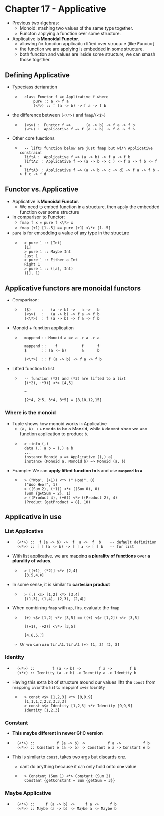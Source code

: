 # Chapter 17 - Applicative

* Previous two algebras:
    * Monoid: mashing two values of the same type together.
    * Functor: applying a function over some structure.
* Applicative is **Monoidal Functor**.
    * allowing for function application lifted over structure (like Functor)
    * the function we are applying is embedded in some structure.
    * both function and values are inside some structure, we can smash those
      together.

## Defining Applicative

* Typeclass declaration
    * ```
        class Functor f => Applicative f where
            pure :: a -> f a
            (<*>) :: f (a -> b) -> f a -> f b
      ```
* the difference between `(<\*>)` and `fmap`/`(<$>)`
    * ```
        (<$>) :: Functor f =>       (a -> b) -> f a -> f b
        (<*>) :: Applicative f => f (a -> b) -> f a -> f b
      ```
* Other core functions
    * ```
        -- lifts function below are just fmap but with Applicative constraint
        liftA :: Applicative f => (a -> b) -> f a -> f b
        liftA2 :: Applicative f => (a -> b -> c ) -> f a -> f b -> f c
        liftA3 :: Applicative f => (a -> b -> c -> d) -> f a -> f b -> f c -> f d
      ```
## Functor vs. Applicative

* Applicative is **Monoidal Functor**.
    * We need to embed function in a structure, then apply the embedded
      function over some structure
* In comparison to Functor:
    * `fmap f x = pure f <\*> x`
    * `fmap (+1) [1..5] == pure (+1) <\*> [1..5]`
* `pure` is for embedding a value of any type in the structure
    * ```
        > pure 1 :: [Int]
        [1]
        > pure 1 :: Maybe Int
        Just 1
        > pure 1 :: Either a Int
        Right 1
        > pure 1 :: ([a], Int)
        ([], 1)
      ```
## Applicative functors are monoidal functors

* Comparison:
    * ```
        ($)    ::   (a -> b) ->   a ->   b
        (<$>)  ::   (a -> b) -> f a -> f b
        (<\*>) :: f (a -> b) -> f a -> f b
      ```
* Monoid + function application
    * ```
        mappend :: Monoid a => a -> a -> a
        
        mappend ::    f           f      f
        $       :: (a -> b)       a      b
        
        (<\*>)  :: f (a -> b) -> f a -> f b
      ```

* Lifted function to list
    * ```
        -- function (*2) and (*3) are lifted to a list
        [(*2), (*3)] <*> [4,5]
        
        =
        
        [2*4, 2*5, 3*4, 3*5] = [8,10,12,15]
      ```
### Where is the monoid

* Tuple shows how monoid works in Applicative
    * `(a, b)` -> `a` needs to be a Monoid, while `b` doesnt since we use
      function application to produce `b`.
    * ```
        > :info (,)
        data (,) a b = (,) a b
        ...
        instance Monoid a => Applicative ((,) a)
        instance (Monoid a, Monoid b) => Monoid (a, b)
      ```
* Example: We can **apply lifted function to `b`** and use **`mappend` to `a`**
    * ```
        > ("Woo", (+1)) <*> (" Hoo!", 0)
        ("Woo Hoo!", 1)
        > ((Sum 2), (+1)) <*> ((Sum 0), 0)
        (Sum {getSum = 2}, 1)
        > ((Product 4), (+6)) <*> ((Product 2), 4)
        (Product {getProduct = 8}, 10)
      ```

## Applicative in use

### List Applicative

* ```
    (<*>) ::  f (a -> b) ->  f  a ->  f  b    -- default definition
    (<*>) :: [ ] (a -> b) -> [ ] a -> [ ] b   -- for list
  ```
* With list applicative, we are mapping **a plurality of functions** over **a
  plurality of values**.
    * ```
        > [(+1), (*2)] <*> [2,4]
        [3,5,4,8]
      ```
* In some sense, it is similar to **cartesian product**
    * ```
        > (,) <$> [1,2] <*> [3,4]
        [(1,3), (1,4), (2,3), (2,4)]
      ```
* When combining `fmap` with `ap`, first evaluate the `fmap`
    * ```
        (+) <$> [1,2] <*> [3,5] == ((+) <$> [1,2]) <*> [3,5]
        
        [(+1), (+2)] <\*> [3,5]

        [4,6,5,7]
      ```
    * Or we can use `liftA2`: `liftA2 (+) [1, 2] [3, 5]`

### Identity

* ```
    (<*>) ::        f (a -> b) ->        f a ->        f b
    (<*>) :: Identity (a -> b) -> Identity a -> Identity b
  ```

* Having this extra bit of structure around our values lifts the `const` from
  mapping over the list to mappinf over Identity
    * ```
        > const <$> [1,2,3] <*> [9,9,9]
        [1,1,1,2,2,2,3,3,3]
        > const <$> Identity [1,2,3] <*> Identity [9,9,9]
        Identity [1,2,3]
      ```

### Constant

* **This maybe different in newer GHC version**

* ```
    (<*>) ::          f (a -> b) ->          f a ->          f b
    (<*>) :: Constant e (a -> b) -> Constant e a -> Constant e b
  ```
* This is similar to `const`, takes two args but discards one.
    * cant do anything because it can only hold onto one value
    * ```
        > Constant (Sum 1) <*> Constant (Sum 2)
        Constant {getConstant = Sum {getSum = 3}}
      ```

### Maybe Applicative

* ```
    (<*>) ::     f (a -> b) ->     f a ->     f b
    (<*>) :: Maybe (a -> b) -> Maybe a -> Maybe b
  ```


